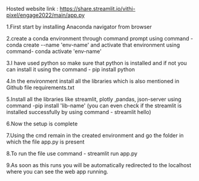 Hosted website link : https://share.streamlit.io/vithi-pixel/engage2022/main/app.py

1.First start by installing Anaconda navigator from browser

2.create a conda environment through command prompt using command - conda create --name 'env-name' and activate that environment using command- conda activate 'env-name'

3.I have used python so make sure that python is installed and if not you can install it using the command - pip install python

4.In the environment install all the libraries which is also mentioned in Github file requirements.txt

5.Install all the libraries like streamlit, plotly ,pandas, json-server using command -pip install 'lib-name'
(you can even check if the streamlit is installed successfully by using command - streamlit hello)

6.Now the setup is complete

7.Using the cmd remain in the created environment and go the folder in which the file app.py is present

8.To run the file use command - streamlit run app.py

9.As soon as this runs you will be automatically redirected to the localhost where you can see the web app running.
